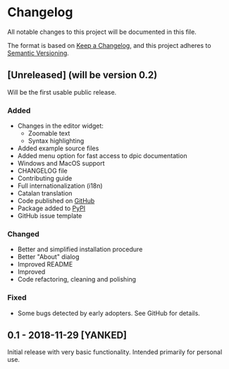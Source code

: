 # Changelog
All notable changes to this project will be documented in this file.

The format is based on [Keep a Changelog](https://keepachangelog.com/en/1.0.0/),
and this project adheres to [Semantic Versioning](https://semver.org/spec/v2.0.0.html).

## [Unreleased] (will be version 0.2)
Will be the first usable public release.
### Added
- Changes in the editor widget:
    - Zoomable text
    - Syntax highlighting
- Added example source files
- Added menu option for fast access to dpic documentation
- Windows and MacOS support
- CHANGELOG file
- Contributing guide
- Full internationalization (i18n)
- Catalan translation
- Code published on [GitHub](https://github.com/orestesmas/pycirkuit)
- Package added to [PyPI](https://pypi.org/project/pycirkuit/)
- GitHub issue template

### Changed
- Better and simplified installation procedure
- Better "About" dialog
- Improved README
- Improved 
- Code refactoring, cleaning and polishing

### Fixed
- Some bugs detected by early adopters. See GitHub for details.

## 0.1 - 2018-11-29 [YANKED]
Initial release with very basic functionality. Intended primarily for personal use.